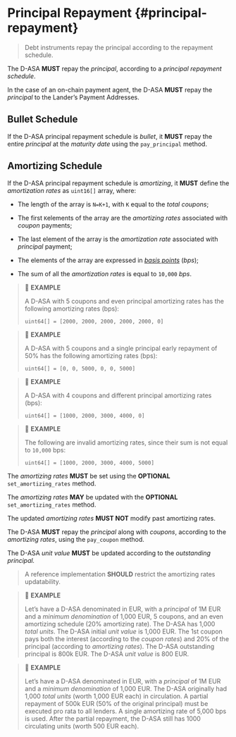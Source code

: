 # Principal Repayment {#principal-repayment}

> Debt instruments repay the principal according to the repayment schedule.

The D-ASA **MUST** repay the *principal*, according to a *principal repayment schedule*.

In the case of an on-chain payment agent, the D-ASA **MUST** repay the *principal*
to the Lander’s Payment Addresses.

## Bullet Schedule

If the D-ASA principal repayment schedule is *bullet*, it **MUST** repay the entire
*principal* at the *maturity date* using the `pay_principal` method.

## Amortizing Schedule

If the D-ASA principal repayment schedule is *amortizing*, it **MUST** define the
*amortization rates* as `uint16[]` array, where:

- The length of the array is `N=K+1`, with `K` equal to the *total coupons*;

- The first `K`elements of the array are the *amortizing rates* associated with
*coupon* payments;

- The last element of the array is the *amortization rate* associated with *principal*
payment;

- The elements of the array are expressed in *<a href="https://en.wikipedia.org/wiki/Basis_point">basis
points</a>* (*bps*);

- The sum of all the *amortization rates* is equal to `10,000` *bps*.

> 📎 **EXAMPLE**
>
> A D-ASA with 5 coupons and even principal amortizing rates has the following amortizing
> rates (bps):
>
> ```uint64[] = [2000, 2000, 2000, 2000, 2000, 0]```

> 📎 **EXAMPLE**
>
> A D-ASA with 5 coupons and a single principal early repayment of 50% has the following
> amortizing rates (bps):
>
> ```uint64[] = [0, 0, 5000, 0, 0, 5000]```

> 📎 **EXAMPLE**
>
> A D-ASA with 4 coupons and different principal amortizing rates (bps):
>
> ```uint64[] = [1000, 2000, 3000, 4000, 0]```

> 📎 **EXAMPLE**
>
> The following are invalid amortizing rates, since their sum is not equal to `10,000`
> bps:
>
> ```uint64[] = [1000, 2000, 3000, 4000, 5000]```

The *amortizing rates* **MUST** be set using the **OPTIONAL** `set_amortizing_rates`
method.

The *amortizing rates* **MAY** be updated with the **OPTIONAL** `set_amortizing_rates`
method.

The updated *amortizing rates* **MUST NOT** modify past amortizing rates.

The D-ASA **MUST** repay the *principal* along with *coupons*, according to the
*amortizing rates*, using the `pay_coupon` method.

The D-ASA *unit value* **MUST** be updated according to the *outstanding principal.*

> A reference implementation **SHOULD** restrict the amortizing rates updatability.

> 📎 **EXAMPLE**
>
> Let’s have a D-ASA denominated in EUR, with a *principal* of 1M EUR and a *minimum
> denomination* of 1,000 EUR, 5 coupons, and an even amortizing schedule (20% amortizing
> rate). The D-ASA has 1,000 *total units*. The D-ASA initial *unit value* is 1,000
> EUR. The 1st coupon pays both the interest (according to the *coupon rates*) and
> 20% of the principal (according to *amortizing rates*). The D-ASA outstanding
> principal is 800k EUR. The D-ASA *unit value* is 800 EUR.

> 📎 **EXAMPLE**
>
> Let’s have a D-ASA denominated in EUR, with a *principal* of 1M EUR and a *minimum
> denomination* of 1,000 EUR. The D-ASA originally had 1,000 *total units* (worth
> 1,000 EUR each) in circulation. A partial repayment of 500k EUR (50% of the original
> principal) must be executed pro rata to all lenders. A single amortizing rate
> of 5,000 bps is used. After the partial repayment, the D-ASA still has 1000 circulating
> units (worth 500 EUR each).
